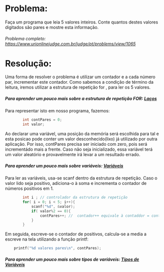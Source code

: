 # Problema:

Faça um programa que leia 5 valores inteiros. Conte quantos destes valores digitados são pares e mostre esta informação.


###### Problema completo: https://www.urionlinejudge.com.br/judge/pt/problems/view/1065

# Resolução:

Uma forma de resolver o problema é utilizar um contador e a cada número par, incrementar este contador. Como sabemos a condição de término da leitura, iremos utilizar a estrutura de repetição for , para ler os 5 valores.

##### Para aprender um pouco mais sobre a estrutura de repetição FOR: [Laços](http://linguagemc.com.br/a-estrutura-de-repeticao-for-em-c/)

Para representar isto em nosso programa, fazemos: 

```c
        int contPares = 0;
        int valor;
```

Ao declarar uma variável, uma posição da memória será escolhida para tal e esta posicao pode conter um valor desconhecido(lixo) já utilizado por outra aplicação. Por isso, contPares precisa ser iniciado com zero, pois será incrementádo mais a frente. Caso não seja inicializado, essa variável terá um valor aleatório e provavelmente irá levar a um resultado errado.

##### Para aprender um pouco mais sobre variáveis: [Variáveis](http://linguagemc.com.br/variaveis-em-linguagem-c/)

Para ler as variáveis, usa-se scanf dentro da estrutura de repetição. Caso o valor lido seja positivo, adiciona-o à soma e incrementa o contador de números positivos em 1.

```c
        int i ; // controlador da estrutura de repetição 
        for( i = 0; i < 5; i++){
        	scanf("%d", &valor);
        	if( valor%2 == 0){
        		contPares++; //  contador++ equivale à contaddor = contador + 1 
        	}
        }
```

Em seguida, escreve-se o contador de positivos, calcula-se a media a escreve na tela utilizando a função printf:

```c
	printf("%d valores pares\n", contPares);
```

##### Para aprender um pouco mais sobre tipos de variáveis: [Tipos de Variáveis](http://linguagemc.com.br/tipos-de-dados-em-c/)

